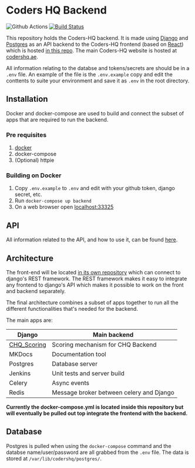 
# Coders HQ Backend

![Github Actions](https://github.com/Coders-HQ/CHQ_Backend/workflows/Django%20Test/badge.svg)
[![Build Status](https://ci.codershq.ae/buildStatus/icon?job=CHQ_Backend%2Fmain)](https://ci.codershq.ae/blue/organizations/jenkins/CHQ_Backend/activity/)

This repository holds the Coders-HQ backend. It is made using [Django](https://www.djangoproject.com/) and [Postgres](https://www.postgresql.org/) as an API backend to the Coders-HQ frontend (based on [React](https://reactjs.org/)) which is hosted [in this repo](https://github.com/Coders-HQ/CHQ_Frontend). The main Coders-HQ website is hosted at [codershq.ae](https://codershq.ae).

All information relating to the databse and tokens/secrets are should be in a `.env` file. An example of the file is the `.env.example` copy and edit the conttents to suite your environment and save it as `.env` in the root directory.

## Installation

Docker and docker-compose are used to build and connect the subset of apps that are required to run the backend.

### Pre requisites

1.  [docker](https://docs.docker.com/get-docker/)
2.  docker-compose
3.  (Optional) httpie

### Building on Docker

1. Copy `.env.example` to `.env` and edit with your github token, django secret, etc.
2. Run `docker-compose up backend` 
3. On a web browser open [localhost:33325](http://localhost33325)


## API

All information related to the API, and how to use it, can be found [here](https://documenter.getpostman.com/view/13659675/TVmJjeuV).

## Architecture

The front-end will be located [in its own repository](https://github.com/Coders-HQ/CHQ_Frontend) which can connect to django's REST framework. The REST framework makes it easy to integrate any frontend to django's API which makes it possible to work on the front and backend separately. 

The final architecture combines a subset of apps together to run all the different functionalities that's needed for the backend.

The main apps are:

| Django                    | Main backend                             |
|-------------              |------------------------------------------|
| [CHQ_Scoring](https://github.com/Coders-HQ/CHQ_Scoring)               | Scoring mechanism for CHQ Backend        |
| MKDocs                    | Documentation tool                       |
| Postgres                  | Database server                          |
| Jenkins                   | Unit tests and server build              |
| Celery                    | Async events                             |
| Redis                     | Message broker between celery and Django |


__Currently the docker-compose.yml is located inside this repository but will eventually be pulled out top integrate the frontend with the backend.__

## Database

Postgres is pulled when using the `docker-compose` command and the databse name/user/password are all grabbed from the `.env` file. The data is stored at `/var/lib/codershq/postgres/`. 